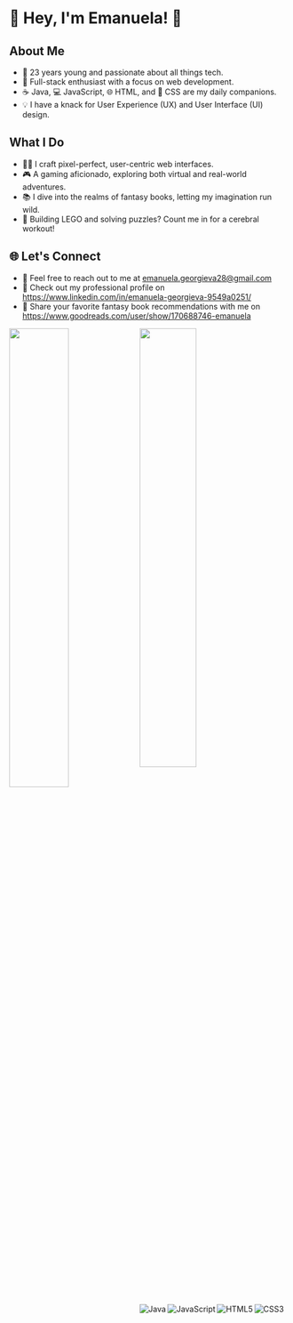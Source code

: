 # 👋 Hey, I'm Emanuela! 🚀

## About Me

- 🎉 23 years young and passionate about all things tech.
- 🚀 Full-stack enthusiast with a focus on web development.
- ☕ Java, 💻 JavaScript, 🌐 HTML, and 🎨 CSS are my daily companions.
- 💡 I have a knack for User Experience (UX) and User Interface (UI) design.

## What I Do

- 👩‍💻 I craft pixel-perfect, user-centric web interfaces.
- 🎮 A gaming aficionado, exploring both virtual and real-world adventures.
- 📚 I dive into the realms of fantasy books, letting my imagination run wild.
- 🧩 Building LEGO and solving puzzles? Count me in for a cerebral workout!

## 🌐 Let's Connect

- 📧 Feel free to reach out to me at emanuela.georgieva28@gmail.com
- 💼 Check out my professional profile on https://www.linkedin.com/in/emanuela-georgieva-9549a0251/
- 📖 Share your favorite fantasy book recommendations with me on https://www.goodreads.com/user/show/170688746-emanuela  


<img align= "left" width="46%" src="https://github-readme-stats.vercel.app/api?username=emanuelageorgieva&show_icons=true&theme=merko" />
<img align= "left" width="45%" src= "https://github-readme-stats.vercel.app/api/top-langs/?username=emanuelageorgieva&layout=compact" />


<img align= "left" alt="Java" src= "https://img.shields.io/badge/java-%23ED8B00.svg?style=for-the-badge&logo=java&logoColor=white" />
<img align= "left" alt="JavaScript" src= "https://img.shields.io/badge/javascript-%23323330.svg?style=for-the-badge&logo=javascript&logoColor=%23F7DF1E" />
<img align= "left" alt="HTML5" src= "https://img.shields.io/badge/html5-%23E34F26.svg?style=for-the-badge&logo=html5&logoColor=white" />
<img align= "left" alt="CSS3" src= "https://img.shields.io/badge/css3-%231572B6.svg?style=for-the-badge&logo=css3&logoColor=white" />  

